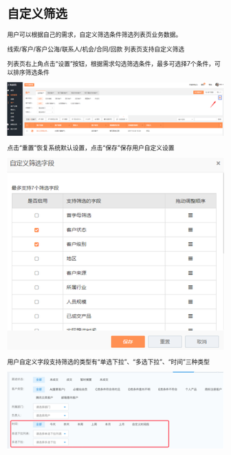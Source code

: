 # **自定义筛选**

用户可以根据自己的需求，自定义筛选条件筛选列表页业务数据。

线索/客户/客户公海/联系人/机会/合同/回款 列表页支持自定义筛选

列表页右上角点击“设置”按钮，根据需求勾选筛选条件，最多可选择7个条件，可以排序筛选条件

![](/assets/lix自定义筛选.png)

点击“重置”恢复系统默认设置，点击“保存”保存用户自定义设置

![](/assets/lix自定义充值.png)

用户自定义字段支持筛选的类型有“单选下拉”、“多选下拉”、“时间”三种类型

![](/assets/自定义筛选import.png)

